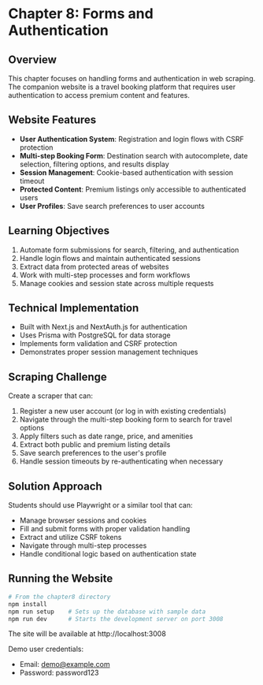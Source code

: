 # Chapter 8: Forms and Authentication

## Overview

This chapter focuses on handling forms and authentication in web scraping. The companion website is a travel booking platform that requires user authentication to access premium content and features.

## Website Features

- **User Authentication System**: Registration and login flows with CSRF protection
- **Multi-step Booking Form**: Destination search with autocomplete, date selection, filtering options, and results display
- **Session Management**: Cookie-based authentication with session timeout
- **Protected Content**: Premium listings only accessible to authenticated users
- **User Profiles**: Save search preferences to user accounts

## Learning Objectives

1. Automate form submissions for search, filtering, and authentication
2. Handle login flows and maintain authenticated sessions
3. Extract data from protected areas of websites
4. Work with multi-step processes and form workflows
5. Manage cookies and session state across multiple requests

## Technical Implementation

- Built with Next.js and NextAuth.js for authentication
- Uses Prisma with PostgreSQL for data storage
- Implements form validation and CSRF protection
- Demonstrates proper session management techniques

## Scraping Challenge

Create a scraper that can:

1. Register a new user account (or log in with existing credentials)
2. Navigate through the multi-step booking form to search for travel options
3. Apply filters such as date range, price, and amenities
4. Extract both public and premium listing details
5. Save search preferences to the user's profile
6. Handle session timeouts by re-authenticating when necessary

## Solution Approach

Students should use Playwright or a similar tool that can:

- Manage browser sessions and cookies
- Fill and submit forms with proper validation handling
- Extract and utilize CSRF tokens
- Navigate through multi-step processes
- Handle conditional logic based on authentication state

## Running the Website

```bash
# From the chapter8 directory
npm install
npm run setup    # Sets up the database with sample data
npm run dev      # Starts the development server on port 3008
```

The site will be available at http://localhost:3008

Demo user credentials:
- Email: demo@example.com
- Password: password123
